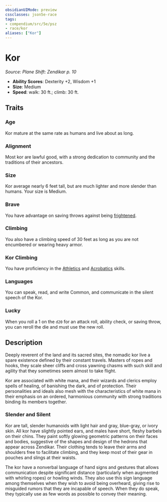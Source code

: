 ```yaml
---
obsidianUIMode: preview
cssclasses: json5e-race
tags:
- compendium/src/5e/psz
- race/kor
aliases: ["Kor"]
---
```

# Kor
*Source: Plane Shift: Zendikar p. 10*  

- **Ability Scores**: Dexterity +2, Wisdom +1
- **Size**: Medium
- **Speed**: walk: 30 ft.; climb: 30 ft.

## Traits

### Age

Kor mature at the same rate as humans and live about as long.

### Alignment

Most kor are lawful good, with a strong dedication to community and the traditions of their ancestors.

### Size

Kor average nearly 6 feet tall, but are much lighter and more slender than humans. Your size is Medium.

### Brave

You have advantage on saving throws against being [frightened](/Systems/5e/rules/conditions.md#frightened).

### Climbing

You also have a climbing speed of 30 feet as long as you are not encumbered or wearing heavy armor.

### Kor Climbing

You have proficiency in the [Athletics](/Systems/5e/rules/skills.md#Athletics) and [Acrobatics](/Systems/5e/rules/skills.md#Acrobatics) skills.

### Languages

You can speak, read, and write Common, and communicate in the silent speech of the Kor.

### Lucky

When you roll a 1 on the `d20` for an attack roll, ability check, or saving throw, you can reroll the die and must use the new roll.

## Description

Deeply reverent of the land and its sacred sites, the nomadic kor live a spare existence defined by their constant travels. Masters of ropes and hooks, they scale sheer cliffs and cross yawning chasms with such skill and agility that they sometimes seem almost to take flight.

Kor are associated with white mana, and their wizards and clerics employ spells of healing, of banishing the dark, and of protection. Their personalities and ideals also mesh with the characteristics of white mana in their emphasis on an ordered, harmonious community with strong traditions binding its members together.

### Slender and Silent

Kor are tall, slender humanoids with light hair and gray, blue-gray, or ivory skin. All kor have slightly pointed ears, and males have short, fleshy barbels on their chins. They paint softly glowing geometric patterns on their faces and bodies, suggestive of the shapes and design of the hedrons that appear across Zendikar. Their clothing tends to leave their arms and shoulders free to facilitate climbing, and they keep most of their gear in pouches and slings at their waists.

The kor have a nonverbal language of hand signs and gestures that allows communication despite significant distance (particularly when augmented with whirling ropes) or howling winds. They also use this sign language among themselves when they wish to avoid being overheard, giving rise to misguided rumors that they are incapable of speech. When they do speak, they typically use as few words as possible to convey their meaning.